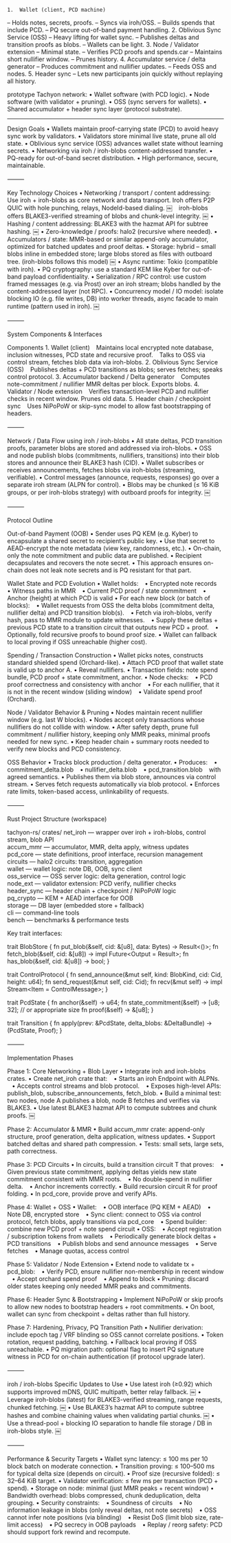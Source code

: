 

	1.	Wallet (client, PCD machine)
– Holds notes, secrets, proofs.
– Syncs via iroh/OSS.
– Builds spends that include PCD.
– PQ secure out-of-band payment handling.
	2.	Oblivious Sync Service (OSS)
– Heavy lifting for wallet sync.
– Publishes deltas and transition proofs as blobs.
– Wallets can be light.
	3.	Node / Validator extension
– Minimal state.
– Verifies PCD proofs and spends.car
– Maintains short nullifier window.
– Prunes history.
	4.	Accumulator service / delta generator
– Produces commitment and nullifier updates.
– Feeds OSS and nodes.
	5.	Header sync
– Lets new participants join quickly without replaying all history.

 prototype Tachyon network:
	•	Wallet software (with PCD logic).
	•	Node software (with validator + pruning).
	•	OSS (sync servers for wallets).
	•	Shared accumulator + header sync layer (protocol substrate).

---
Design Goals
	•	Wallets maintain proof-carrying state (PCD) to avoid heavy sync work by validators.
	•	Validators store minimal live state, prune all old state.
	•	Oblivious sync service (OSS) advances wallet state without learning secrets.
	•	Networking via iroh / iroh-blobs content-addressed transfer.
	•	PQ-ready for out-of-band secret distribution.
	•	High performance, secure, maintainable.

⸻

Key Technology Choices
	•	Networking / transport / content addressing:
  Use iroh + iroh-blobs as core network and data transport. Iroh offers P2P QUIC with hole punching, relays, NodeId-based dialing.  ￼
  iroh-blobs offers BLAKE3-verified streaming of blobs and chunk-level integrity.  ￼
	•	Hashing / content addressing: BLAKE3 with the hazmat API for subtree hashing.  ￼
	•	Zero-knowledge / proofs: halo2 (recursive where needed).
	•	Accumulators / state: MMR-based or similar append-only accumulator, optimized for batched updates and proof deltas.
	•	Storage: hybrid – small blobs inline in embedded store; large blobs stored as files with outboard tree. (iroh-blobs follows this model)  ￼
	•	Async runtime: Tokio (compatible with iroh).
	•	PQ cryptography: use a standard KEM like Kyber for out-of-band payload confidentiality.
	•	Serialization / RPC control: use custom framed messages (e.g. via Prost) over an iroh stream; blobs handled by the content-addressed layer (not RPC).
	•	Concurrency model / IO model: isolate blocking IO (e.g. file writes, DB) into worker threads, async facade to main runtime (pattern used in iroh).  ￼

⸻

System Components & Interfaces

Components
	1.	Wallet (client)
  Maintains local encrypted note database, inclusion witnesses, PCD state and recursive proof.
  Talks to OSS via control stream, fetches blob data via iroh-blobs.
	2.	Oblivious Sync Service (OSS)
  Publishes deltas + PCD transitions as blobs; serves fetches; speaks control protocol.
	3.	Accumulator backend / Delta generator
  Computes note-commitment / nullifier MMR deltas per block. Exports blobs.
	4.	Validator / Node extension
  Verifies transaction-level PCD and nullifier checks in recent window. Prunes old data.
	5.	Header chain / checkpoint sync
  Uses NiPoPoW or skip-sync model to allow fast bootstrapping of headers.

⸻

Network / Data Flow using iroh / iroh-blobs
	•	All state deltas, PCD transition proofs, parameter blobs are stored and addressed via iroh-blobs.
	•	OSS and node publish blobs (commitments, nullifiers, transitions) into their blob stores and announce their BLAKE3 hash (CID).
	•	Wallet subscribes or receives announcements, fetches blobs via iroh-blobs (streaming, verifiable).
	•	Control messages (announce, requests, responses) go over a separate iroh stream (ALPN for control).
	•	Blobs may be chunked (≤ 16 KiB groups, or per iroh-blobs strategy) with outboard proofs for integrity.  ￼

⸻

Protocol Outline

Out-of-band Payment (OOB)
	•	Sender uses PQ KEM (e.g. Kyber) to encapsulate a shared secret to recipient’s public key.
	•	Use that secret to AEAD-encrypt the note metadata (view key, randomness, etc.).
	•	On-chain, only the note commitment and public data are published.
	•	Recipient decapsulates and recovers the note secret.
	•	This approach ensures on-chain does not leak note secrets and is PQ resistant for that part.

Wallet State and PCD Evolution
	•	Wallet holds:
  • Encrypted note records
  • Witness paths in MMR
  • Current PCD proof / state commitment
  • Anchor (height) at which PCD is valid
	•	For each new block (or batch of blocks):
  • Wallet requests from OSS the delta blobs (commitment delta, nullifier delta) and PCD transition blob(s).
  • Fetch via iroh-blobs, verify hash, pass to MMR module to update witnesses.
  • Supply these deltas + previous PCD state to a transition circuit that outputs new PCD + proof.
  • Optionally, fold recursive proofs to bound proof size.
	•	Wallet can fallback to local proving if OSS unreachable (higher cost).

Spending / Transaction Construction
	•	Wallet picks notes, constructs standard shielded spend (Orchard-like).
	•	Attach PCD proof that wallet state is valid up to anchor A.
	•	Reveal nullifiers.
	•	Transaction fields: note spend bundle, PCD proof + state commitment, anchor.
	•	Node checks:
  • PCD proof correctness and consistency with anchor
  • For each nullifier, that it is not in the recent window (sliding window)
  • Validate spend proof (Orchard).

Node / Validator Behavior & Pruning
	•	Nodes maintain recent nullifier window (e.g. last W blocks).
	•	Nodes accept only transactions whose nullifiers do not collide with window.
	•	After safety depth, prune full commitment / nullifier history, keeping only MMR peaks, minimal proofs needed for new sync.
	•	Keep header chain + summary roots needed to verify new blocks and PCD consistency.

OSS Behavior
	•	Tracks block production / delta generator.
	•	Produces:
  • commitment_delta.blob
  • nullifier_delta.blob
  • pcd_transition.blob
  with agreed semantics.
	•	Publishes them via blob store, announces via control stream.
	•	Serves fetch requests automatically via blob protocol.
	•	Enforces rate limits, token-based access, unlinkability of requests.

⸻

Rust Project Structure (workspace)

tachyon-rs/
  crates/
    net_iroh        — wrapper over iroh + iroh-blobs, control stream, blob API  
    accum_mmr        — accumulator, MMR, delta apply, witness updates  
    pcd_core         — state definitions, proof interface, recursion management  
    circuits          — halo2 circuits: transition, aggregation  
    wallet            — wallet logic: note DB, OOB, sync client  
    oss_service       — OSS server logic: delta generation, control logic  
    node_ext          — validator extension: PCD verify, nullifier checks  
    header_sync       — header chain + checkpoint / NiPoPoW logic  
    pq_crypto         — KEM + AEAD interface for OOB  
    storage           — DB layer (embedded store + fallback)  
    cli               — command-line tools  
    bench             — benchmarks & performance tests  

Key trait interfaces:

trait BlobStore {
  fn put_blob(&self, cid: &[u8], data: Bytes) -> Result<()>;
  fn fetch_blob(&self, cid: &[u8]) -> impl Future<Output = Result<Bytes>>;
  fn has_blob(&self, cid: &[u8]) -> bool;
}

trait ControlProtocol {
  fn send_announce(&mut self, kind: BlobKind, cid: Cid, height: u64);
  fn send_request(&mut self, cid: Cid);
  fn recv(&mut self) -> impl Stream<Item = ControlMessage>;
}

trait PcdState {
  fn anchor(&self) -> u64;
  fn state_commitment(&self) -> [u8; 32];  // or appropriate size
  fn proof(&self) -> &[u8];
}

trait Transition {
  fn apply(prev: &PcdState, delta_blobs: &DeltaBundle) -> (PcdState, Proof);
}


⸻

Implementation Phases

Phase 1: Core Networking + Blob Layer
	•	Integrate iroh and iroh-blobs crates.
	•	Create net_iroh crate that:
  • Starts an iroh Endpoint with ALPNs.
  • Accepts control streams and blob protocol.
  • Exposes high-level APIs: publish_blob, subscribe_announcements, fetch_blob.
	•	Build a minimal test: two nodes, node A publishes a blob, node B fetches and verifies via BLAKE3.
	•	Use latest BLAKE3 hazmat API to compute subtrees and chunk proofs.  ￼

Phase 2: Accumulator & MMR
	•	Build accum_mmr crate: append-only structure, proof generation, delta application, witness updates.
	•	Support batched deltas and shared path compression.
	•	Tests: small sets, large sets, path correctness.

Phase 3: PCD Circuits
	•	In circuits, build a transition circuit T that proves:
  • Given previous state commitment, applying deltas yields new state commitment consistent with MMR roots.
  • No double-spend in nullifier delta.
  • Anchor increments correctly.
	•	Build recursion circuit R for proof folding.
	•	In pcd_core, provide prove and verify APIs.

Phase 4: Wallet + OSS
	•	Wallet:
  • OOB interface (PQ KEM + AEAD)
  • Note DB, encrypted store
  • Sync client: connect to OSS via control protocol, fetch blobs, apply transitions via pcd_core
  • Spend builder: combine new PCD proof + note spend circuit
	•	OSS:
  • Accept registration / subscription tokens from wallets
  • Periodically generate block deltas + PCD transitions
  • Publish blobs and send announce messages
  • Serve fetches
  • Manage quotas, access control

Phase 5: Validator / Node Extension
	•	Extend node to validate tx + pcd_blob:
  • Verify PCD, ensure nullifier non-membership in recent window
  • Accept orchard spend proof
  • Append to block
	•	Pruning: discard older states keeping only needed MMR peaks and commitments.

Phase 6: Header Sync & Bootstrapping
	•	Implement NiPoPoW or skip proofs to allow new nodes to bootstrap headers + root commitments.
	•	On boot, wallet can sync from checkpoint + deltas rather than full history.

Phase 7: Hardening, Privacy, PQ Transition Path
	•	Nullifier derivation: include epoch tag / VRF blinding so OSS cannot correlate positions.
	•	Token rotation, request padding, batching.
	•	Fallback local proving if OSS unreachable.
	•	PQ migration path: optional flag to insert PQ signature witness in PCD for on-chain authentication (if protocol upgrade later).

⸻

iroh / iroh-blobs Specific Updates to Use
	•	Use latest iroh (≥0.92) which supports improved mDNS, QUIC multipath, better relay fallback.  ￼
	•	Leverage iroh-blobs (latest) for BLAKE3-verified streaming, range requests, chunked fetching.  ￼
	•	Use BLAKE3’s hazmat API to compute subtree hashes and combine chaining values when validating partial chunks.  ￼
	•	Use a thread-pool + blocking IO separation to handle file storage / DB in iroh-blobs style.  ￼

⸻

Performance & Security Targets
	•	Wallet sync latency: ≤ 100 ms per 10 block batch on moderate connection.
	•	Transition proving: ≤ 100–500 ms for typical delta size (depends on circuit).
	•	Proof size (recursive folded): ≤ 32–64 KiB target.
	•	Validator verification: ≤ few ms per transaction (PCD + spend).
	•	Storage on node: minimal (just MMR peaks + recent window)
	•	Bandwidth overhead: blobs compressed, chunk deduplication, delta grouping.
	•	Security constraints:
  • Soundness of circuits
  • No information leakage in blobs (only reveal deltas, not note secrets)
  • OSS cannot infer note positions (via blinding)
  • Resist DoS (limit blob size, rate-limit access)
  • PQ secrecy in OOB payloads
  • Replay / reorg safety: PCD should support fork rewind and recompute.

